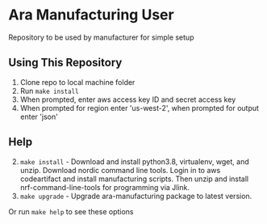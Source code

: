 # Ara Manufacturing User
Repository to be used by manufacturer for simple setup

## Using This Repository
1. Clone repo to local machine folder
2. Run `make install`
3. When prompted, enter aws access key ID and secret access key
4. When prompted for region enter 'us-west-2', when prompted for output enter 'json' 

## Help
2. `make install` - Download and install python3.8, virtualenv, wget, and unzip. Download nordic command line tools. Login in to aws codeartifact and install manufacturing scripts. Then unzip and install nrf-command-line-tools for programming via Jlink.
3. `make upgrade` - Upgrade ara-manufacturing package to latest version.

Or run `make help` to see these options